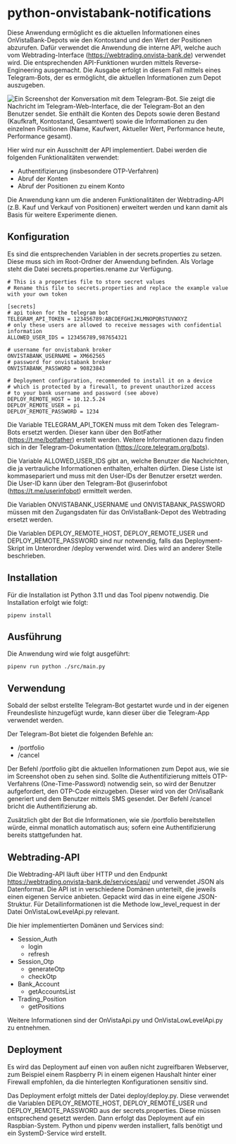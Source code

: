 # python-onvistabank-notifications

Diese Anwendung ermöglicht es die aktuellen Informationen eines OnVistaBank-Depots wie den Kontostand und den Wert der Positionen abzurufen. Dafür verwendet die Anwendung die interne API, welche auch vom Webtrading-Interface (https://webtrading.onvista-bank.de) verwendet wird. Die entsprechenden API-Funktionen wurden mittels Reverse-Engineering ausgemacht. Die Ausgabe erfolgt in diesem Fall mittels eines Telegram-Bots, der es ermöglicht, die aktuellen Informationen zum Depot auszugeben.

![Ein Screenshot der Konversation mit dem Telegram-Bot. Sie zeigt die Nachricht im Telegram-Web-Interface, die der Telegram-Bot an den Benutzer sendet. Sie enthält die Konten des Depots sowie deren Bestand (Kaufkraft, Kontostand, Gesamtwert) sowie die Informationen zu den einzelnen Positionen (Name, Kaufwert, Aktueller Wert, Performance heute, Performance gesamt).](docs/app_preview.png)

Hier wird nur ein Ausschnitt der API implementiert. Dabei werden die folgenden Funktionalitäten verwendet:

- Authentifizierung (insbesondere OTP-Verfahren)
- Abruf der Konten
- Abruf der Positionen zu einem Konto

Die Anwendung kann um die anderen Funktionalitäten der Webtrading-API (z.B. Kauf und Verkauf von Positionen) erweitert werden und kann damit als Basis für weitere Experimente dienen. 

## Konfiguration

Es sind die entsprechenden Variablen in der secrets.properties zu setzen. Diese muss sich im Root-Ordner der Anwendung befinden. Als Vorlage steht die Datei secrets.properties.rename zur Verfügung.

```
# This is a properties file to store secret values
# Rename this file to secrets.properties and replace the example value with your own token

[secrets]
# api token for the telegram bot
TELEGRAM_API_TOKEN = 123456789:ABCDEFGHIJKLMNOPQRSTUVWXYZ
# only these users are allowed to receive messages with confidential information
ALLOWED_USER_IDS = 123456789,987654321

# username for onvistabank broker
ONVISTABANK_USERNAME = XM662565
# password for onvistabank broker
ONVISTABANK_PASSWORD = 90823843

# Deployment configuration, recommended to install it on a device
# which is protected by a firewall, to prevent unauthorized access
# to your bank username and password (see above)
DEPLOY_REMOTE_HOST = 10.12.5.24
DEPLOY_REMOTE_USER = pi
DEPLOY_REMOTE_PASSWORD = 1234
```

Die Variable TELEGRAM_API_TOKEN muss mit dem Token des Telegram-Bots ersetzt werden. Dieser kann über den BotFather (https://t.me/botfather) erstellt werden. Weitere Informationen dazu finden sich in der Telegram-Dokumentation (https://core.telegram.org/bots).

Die Variable ALLOWED_USER_IDS gibt an, welche Benutzer die Nachrichten, die ja vertrauliche Informationen enthalten, erhalten dürfen. Diese Liste ist kommasepariert und muss mit den User-IDs der Benutzer ersetzt werden. Die User-ID kann über den Telegram-Bot @userinfobot (https://t.me/userinfobot) ermittelt werden.

Die Variablen ONVISTABANK_USERNAME und ONVISTABANK_PASSWORD müssen mit den Zugangsdaten für das OnVistaBank-Depot des Webtrading ersetzt werden.

Die Variablen DEPLOY_REMOTE_HOST, DEPLOY_REMOTE_USER und DEPLOY_REMOTE_PASSWORD sind nur notwendig, falls das Deployment-Skript im Unterordner /deploy verwendet wird. Dies wird an anderer Stelle beschrieben.

## Installation
Für die Installation ist Python 3.11 und das Tool pipenv notwendig. Die Installation erfolgt wie folgt:

```
pipenv install
```

## Ausführung
Die Anwendung wird wie folgt ausgeführt:

```
pipenv run python ./src/main.py
```

## Verwendung
Sobald der selbst erstellte Telegram-Bot gestartet wurde und in der eigenen Freundesliste hinzugefügt wurde, kann dieser über die Telegram-App verwendet werden. 

Der Telegram-Bot bietet die folgenden Befehle an:

- /portfolio
- /cancel

Der Befehl /portfolio gibt die aktuellen Informationen zum Depot aus, wie sie im Screenshot oben zu sehen sind. Sollte die Authentifizierung mittels OTP-Verfahrens (One-Time-Password) notwendig sein, so wird der Benutzer aufgefordert, den OTP-Code einzugeben. Dieser wird von der OnVisaBank generiert und dem Benutzer mittels SMS gesendet. Der Befehl /cancel bricht die Authentifizierung ab.

Zusätzlich gibt der Bot die Informationen, wie sie /portfolio bereitstellen würde, einmal monatlich automatisch aus; sofern eine Authentifizierung bereits stattgefunden hat.

## Webtrading-API
Die Webtrading-API läuft über HTTP und den Endpunkt https://webtrading.onvista-bank.de/services/api/ und verwendet JSON als Datenformat. Die API ist in verschiedene Domänen unterteilt, die jeweils einen eigenen Service anbieten. Gepackt wird das in eine eigene JSON-Struktur. Für Detailinformationen ist die Methode low_level_request in der Datei OnVistaLowLevelApi.py relevant.

Die hier implementierten Domänen und Services sind:
 - Session_Auth
    - login
    - refresh
 - Session_Otp
    - generateOtp
    - checkOtp
 - Bank_Account
    - getAccountsList
 - Trading_Position
    - getPositions

Weitere Informationen sind der OnVistaApi.py und OnVistaLowLevelApi.py zu entnehmen.

## Deployment
Es wird das Deployment auf einen von außen nicht zugreifbaren Webserver, zum Beispiel einem Raspberry Pi in einem eigenen Haushalt hinter einer Firewall empfohlen, da die hinterlegten Konfigurationen sensitiv sind. 

Das Deployment erfolgt mittels der Datei deploy/deploy.py. Diese verwendet die Variablen DEPLOY_REMOTE_HOST, DEPLOY_REMOTE_USER und DEPLOY_REMOTE_PASSWORD aus der secrets.properties. Diese müssen entsprechend gesetzt werden. Dann erfolgt das Deployment auf ein Raspbian-System. Python und pipenv werden installiert, falls benötigt und ein SystemD-Service wird erstellt.
